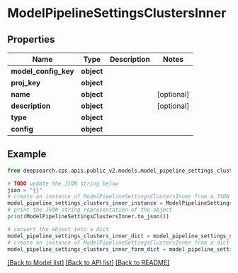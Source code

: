 # ModelPipelineSettingsClustersInner


## Properties

Name | Type | Description | Notes
------------ | ------------- | ------------- | -------------
**model_config_key** | **object** |  | 
**proj_key** | **object** |  | 
**name** | **object** |  | [optional] 
**description** | **object** |  | [optional] 
**type** | **object** |  | 
**config** | **object** |  | 

## Example

```python
from deepsearch.cps.apis.public_v2.models.model_pipeline_settings_clusters_inner import ModelPipelineSettingsClustersInner

# TODO update the JSON string below
json = "{}"
# create an instance of ModelPipelineSettingsClustersInner from a JSON string
model_pipeline_settings_clusters_inner_instance = ModelPipelineSettingsClustersInner.from_json(json)
# print the JSON string representation of the object
print(ModelPipelineSettingsClustersInner.to_json())

# convert the object into a dict
model_pipeline_settings_clusters_inner_dict = model_pipeline_settings_clusters_inner_instance.to_dict()
# create an instance of ModelPipelineSettingsClustersInner from a dict
model_pipeline_settings_clusters_inner_form_dict = model_pipeline_settings_clusters_inner.from_dict(model_pipeline_settings_clusters_inner_dict)
```
[[Back to Model list]](../README.md#documentation-for-models) [[Back to API list]](../README.md#documentation-for-api-endpoints) [[Back to README]](../README.md)


